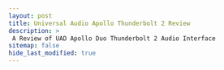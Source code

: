 ```yaml
---
layout: post
title: Universal Audio Apollo Thunderbolt 2 Review
description: >
 A Review of UAD Apollo Duo Thunderbolt 2 Audio Interface
sitemap: false
hide_last_modified: true
---
```

